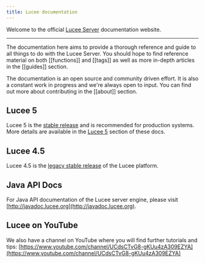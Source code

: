 ```yaml
---
title: Lucee documentation
---
```


Welcome to the official [Lucee Server](http://lucee.org) documentation website. 

---

The documentation here aims to provide a thorough reference and guide to all things to do with the Lucee Server. You should hope to find reference material on both [[functions]] and [[tags]] as well as more in-depth articles in the [[guides]] section.

The documentation is an open source and community driven effort. It is also a constant work in progress and we're always open to input. You can find out more about contributing in the [[about]] section.

## Lucee 5
Lucee 5 is the [stable release](http://lucee.org/downloads.html) and is recommended for production systems. More details are available in the [Lucee 5](/guides/lucee-5.html) section of these docs.

## Lucee 4.5
Lucee 4.5 is the [legacy stable release](http://lucee.org/downloads.html) of the Lucee platform.

## Java API Docs
For Java API documentation of the Lucee server engine, please visit [http://javadoc.lucee.org](http://javadoc.lucee.org).

## Lucee on YouTube
We also have a channel on YouTube where you will find further tutorials and tips: [https://www.youtube.com/channel/UCdsCTvG8-gKUu4zA309EZYA](https://www.youtube.com/channel/UCdsCTvG8-gKUu4zA309EZYA)
